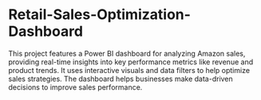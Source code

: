# Retail-Sales-Optimization-Dashboard
This project features a Power BI dashboard for analyzing Amazon sales, providing real-time insights into key performance metrics like revenue and product trends. It uses interactive visuals and data filters to help optimize sales strategies. The dashboard helps businesses make data-driven decisions to improve sales performance.
